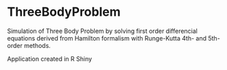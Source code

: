 # ThreeBodyProblem

Simulation of Three Body Problem by solving first order differencial equations derived from Hamilton formalism with Runge-Kutta 4th- and 5th-order methods.

Application created in R Shiny
